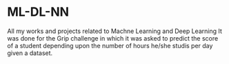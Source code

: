 # ML-DL-NN
All my works and projects related to Machne Learning and Deep Learning
It was done for the Grip challenge in which it was asked to predict the score of a student depending 
upon the number of hours he/she studis per day given a dataset.
